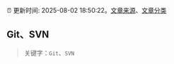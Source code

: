 :alarm_clock: 更新时间: 2025-08-02 18:50:22。[文章来源](/README.md)、[文章分类](/TAGS.md)

## Git、SVN


> 关键字：`Git`、`SVN`



